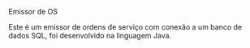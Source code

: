 Emissor de OS

Este é um emissor de ordens de serviço com conexão a um banco de dados SQL, foi desenvolvido na linguagem Java.
